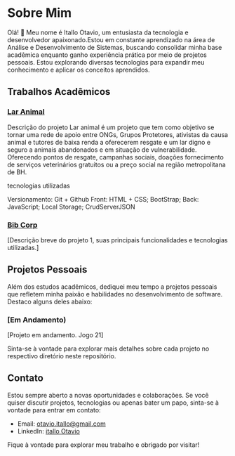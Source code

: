 # Sobre Mim

Olá! 👋 Meu nome é Itallo Otavio, um entusiasta da tecnologia e desenvolvedor apaixonado.Estou em constante aprendizado na área de Análise e Desenvolvimento de Sistemas, buscando consolidar minha base acadêmica enquanto ganho experiência prática por meio de projetos pessoais. Estou explorando diversas tecnologias para expandir meu conhecimento e aplicar os conceitos aprendidos.

## Trabalhos Acadêmicos

### [Lar Animal](link_para_o_projeto1)
Descrição do projeto 
Lar animal é um projeto que tem como objetivo se tornar uma rede de apoio entre ONGs, Grupos Protetores, ativistas da causa animal e tutores de baixa renda a oferecerem resgate e um lar digno e seguro a animais abandonados e em situação de vulnerabilidade. Oferecendo pontos de resgate, campanhas sociais, doações fornecimento de serviços veterinários gratuitos ou a preço social na região metropolitana de BH.

tecnologias utilizadas

Versionamento: Git + Github
Front: HTML + CSS; BootStrap;
Back: JavaScript; Local Storage; CrudServerJSON

### [Bib Corp](link_para_o_projeto1)
[Descrição breve do projeto 1, suas principais funcionalidades e tecnologias utilizadas.]

## Projetos Pessoais

Além dos estudos acadêmicos, dediquei meu tempo a projetos pessoais que refletem minha paixão e habilidades no desenvolvimento de software. Destaco alguns deles abaixo:

### [Em Andamento)
[Projeto em andamento.
Jogo 21]

Sinta-se à vontade para explorar mais detalhes sobre cada projeto no respectivo diretório neste repositório.

## Contato

Estou sempre aberto a novas oportunidades e colaborações. Se você quiser discutir projetos, tecnologias ou apenas bater um papo, sinta-se à vontade para entrar em contato:

- Email: otavio.itallo@gmail.com
- LinkedIn: [itallo Otavio](https://www.linkedin.com/in/itallo-ot%C3%A1vio-8a1429207/)

Fique à vontade para explorar meu trabalho e obrigado por visitar!

